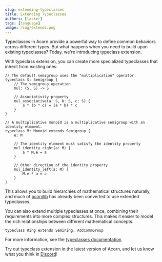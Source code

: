 ```yaml
---
slug: extending-typeclasses
title: Extending Typeclasses
authors: [lacker]
tags: [language]
image: /img/extends.png
---
```


Typeclasses in Acorn provide a powerful way to define common behaviors across different types. But what happens when you need to build upon existing typeclasses? Today, we're introducing typeclass extension.

<!-- truncate -->

With typeclass extension, you can create more specialized typeclasses that inherit from existing ones:

```acorn
// The default semigroup uses the "multiplication" operator.
typeclass S: Semigroup {
    // The semigroup operation
    mul: (S, S) -> S

    // Associativity property
    mul_associative(a: S, b: S, c: S) {
        a * (b * c) = (a * b) * c
    }
}

// A multiplicative monoid is a multiplicative semigroup with an identity element.
typeclass M: Monoid extends Semigroup {
    e: M

    // The identity element must satisfy the identity property
    mul_identity_right(a: M) {
        a * M.e = a
    }

    // Other direction of the identity property
    mul_identity_left(a: M) {
        M.e * a = a
    }
}
```

This allows you to build hierarchies of mathematical structures naturally, and much of [acornlib](github.com/acornprover/acornlib) has already been converted to use extended typeclasses.

You can also extend multiple typeclasses at once, combining their requirements into more complex structures. This makes it easier to model the rich relationships between different mathematical concepts.

```acorn
typeclass Ring extends Semiring, AddCommGroup
```

For more information, see the [typeclasses documentation](/docs/language/typeclasses/).

Try out typeclass extension in the latest version of Acorn, and let us know what you think in [Discord](https://discord.com/invite/RqXxaye4MC)!
